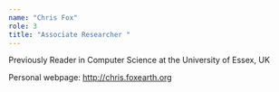 ```yaml
---
name: "Chris Fox"
role: 3 
title: "Associate Researcher "
---
```

Previously Reader in Computer Science at the University of Essex, UK

Personal webpage: http://chris.foxearth.org
